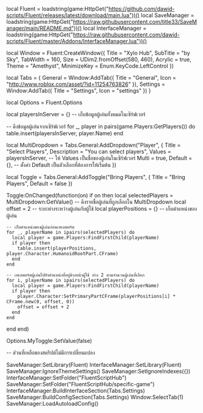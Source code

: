 local Fluent = loadstring(game:HttpGet("https://github.com/dawid-scripts/Fluent/releases/latest/download/main.lua"))()
local SaveManager = loadstring(game:HttpGet("https://raw.githubusercontent.com/title33/SaveManager/main/README.md"))()
local InterfaceManager = loadstring(game:HttpGet("https://raw.githubusercontent.com/dawid-scripts/Fluent/master/Addons/InterfaceManager.lua"))()

local Window = Fluent:CreateWindow({
  Title = "Xylo Hub",
  SubTitle = "by Sky",
  TabWidth = 160,
  Size = UDim2.fromOffset(580, 460),
  Acrylic = true,
  Theme = "Amethyst",
  MinimizeKey = Enum.KeyCode.LeftControl
})

local Tabs = {
  General = Window:AddTab({ Title = "General", Icon = "http://www.roblox.com/asset/?id=11254763826" }),
  Settings = Window:AddTab({ Title = "Settings", Icon = "settings" })
}

local Options = Fluent.Options

local playersInServer = {} -- เก็บข้อมูลผู้เล่นทั้งหมดในเซิร์ฟเวอร์

-- ดึงข้อมูลผู้เล่นจากเซิร์ฟเวอร์
for _, player in pairs(game.Players:GetPlayers()) do
  table.insert(playersInServer, player.Name)
end

local MultiDropdown = Tabs.General:AddDropdown("Player", {
  Title = "Select Players",
  Description = "You can select players",
  Values = playersInServer, -- ให้ Values เป็นชื่อของผู้เล่นในเซิร์ฟเวอร์
  Multi = true,
  Default = {}, -- ตั้งค่า Default เป็นตัวเลือกที่ต้องการให้เริ่มต้น
})

local Toggle = Tabs.General:AddToggle("Bring Players", { Title = "Bring Players", Default = false })

Toggle:OnChanged(function(on)
  if on then
    local selectedPlayers = MultiDropdown:GetValue() -- ดึงรายชื่อผู้เล่นที่ถูกเลือกใน MultiDropdown
    local offset = 2 -- ระยะห่างระหว่างผู้เล่นกับผู้ใช้
    local playerPositions = {} -- เก็บตำแหน่งของผู้เล่น

    -- เก็บตำแหน่งของผู้เล่นก่อนเทเลพอร์ต
    for _, playerName in ipairs(selectedPlayers) do
      local player = game.Players:FindFirstChild(playerName)
      if player then
        table.insert(playerPositions, player.Character.HumanoidRootPart.CFrame)
      end
    end

    -- เทเลพอร์ตผู้เล่นไปยังตำแหน่งที่อยู่ข้างหน้าผู้ใช้ ห่าง 2 ตามจำนวนผู้เล่นที่เลือก
    for i, playerName in ipairs(selectedPlayers) do
      local player = game.Players:FindFirstChild(playerName)
      if player then
        player.Character:SetPrimaryPartCFrame(playerPositions[i] * CFrame.new(0, offset, 0))
        offset = offset + 2
      end
    end
  end
end)

Options.MyToggle:SetValue(false)

-- ส่วนที่เหลือของสคริปต์ไม่มีการเปลี่ยนแปลง

SaveManager:SetLibrary(Fluent)
InterfaceManager:SetLibrary(Fluent)
SaveManager:IgnoreThemeSettings()
SaveManager:SetIgnoreIndexes({})
InterfaceManager:SetFolder("FluentScriptHub")
SaveManager:SetFolder("FluentScriptHub/specific-game")
InterfaceManager:BuildInterfaceSection(Tabs.Settings)
SaveManager:BuildConfigSection(Tabs.Settings)
Window:SelectTab(1)
SaveManager:LoadAutoloadConfig()
